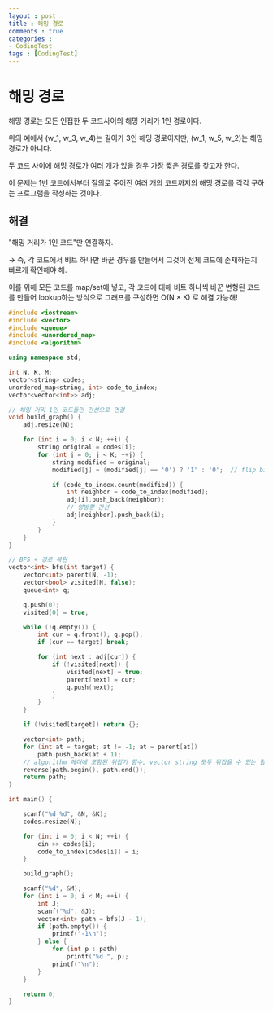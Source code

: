 ```yaml
---
layout : post
title : 해밍 경로
comments : true
categories : 
- CodingTest
tags : [CodingTest]
---
```

# 해밍 경로



해밍 경로는 모든 인접한 두 코드사이의 해밍 거리가 1인 경로이다.

위의 예에서 (w_1, w_3, w_4)는 길이가 3인 해밍 경로이지만, (w_1, w_5, w_2)는 해밍 경로가 아니다.

두 코드 사이에 해밍 경로가 여러 개가 있을 경우 가장 짧은 경로를 찾고자 한다.


이 문제는 1번 코드에서부터 질의로 주어진 여러 개의 코드까지의 해밍 경로를 각각 구하는 프로그램을 작성하는 것이다.

## 해결


"해밍 거리가 1인 코드"만 연결하자.

→ 즉, 각 코드에서 비트 하나만 바꾼 경우를 만들어서 그것이 전체 코드에 존재하는지 빠르게 확인해야 해.

이를 위해 모든 코드를 map/set에 넣고, 각 코드에 대해 비트 하나씩 바꾼 변형된 코드를 만들어 lookup하는 방식으로 그래프를 구성하면 O(N × K) 로 해결 가능해!

```cpp
#include <iostream>
#include <vector>
#include <queue>
#include <unordered_map>
#include <algorithm>

using namespace std;

int N, K, M;
vector<string> codes;
unordered_map<string, int> code_to_index;
vector<vector<int>> adj;

// 해밍 거리 1인 코드들만 간선으로 연결
void build_graph() {
    adj.resize(N);

    for (int i = 0; i < N; ++i) {
        string original = codes[i];
        for (int j = 0; j < K; ++j) {
            string modified = original;
            modified[j] = (modified[j] == '0') ? '1' : '0';  // flip bit

            if (code_to_index.count(modified)) {
                int neighbor = code_to_index[modified];
                adj[i].push_back(neighbor);
                // 양방향 간선
                adj[neighbor].push_back(i);
            }
        }
    }
}

// BFS + 경로 복원
vector<int> bfs(int target) {
    vector<int> parent(N, -1);
    vector<bool> visited(N, false);
    queue<int> q;

    q.push(0);
    visited[0] = true;

    while (!q.empty()) {
        int cur = q.front(); q.pop();
        if (cur == target) break;

        for (int next : adj[cur]) {
            if (!visited[next]) {
                visited[next] = true;
                parent[next] = cur;
                q.push(next);
            }
        }
    }

    if (!visited[target]) return {};

    vector<int> path;
    for (int at = target; at != -1; at = parent[at])
        path.push_back(at + 1);
    // algorithm 헤더에 포함된 뒤집기 함수, vector string 모두 뒤집을 수 있는 함수
    reverse(path.begin(), path.end());
    return path;
}

int main() {

    scanf("%d %d", &N, &K);
    codes.resize(N);

    for (int i = 0; i < N; ++i) {
        cin >> codes[i];
        code_to_index[codes[i]] = i;
    }

    build_graph();

    scanf("%d", &M);
    for (int i = 0; i < M; ++i) {
        int J;
        scanf("%d", &J);
        vector<int> path = bfs(J - 1);
        if (path.empty()) {
            printf("-1\n");
        } else {
            for (int p : path) 
                printf("%d ", p);
            printf("\n");
        }
    }

    return 0;
}

```